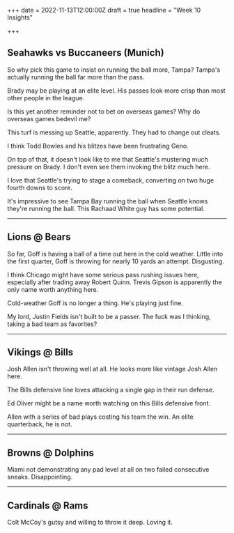 +++
date = 2022-11-13T12:00:00Z
draft = true
headline = "Week 10 Insights"

+++
## Seahawks vs Buccaneers (Munich)

So why pick this game to insist on running the ball more, Tampa? Tampa's actually running the ball far more than the pass.

Brady may be playing at an elite level. His passes look more crisp than most other people in the league.

Is this yet another reminder not to bet on overseas games? Why do overseas games bedevil me?

This turf is messing up Seattle, apparently. They had to change out cleats.

I think Todd Bowles and his blitzes have been frustrating Geno.

On top of that, it doesn't look like to me that Seattle's mustering much pressure on Brady. I don't even see them invoking the blitz much here.

I love that Seattle's trying to stage a comeback, converting on two huge fourth downs to score.

It's impressive to see Tampa Bay running the ball when Seattle knows they're running the ball. This Rachaad White guy has some potential.

***

## Lions @ Bears

So far, Goff is having a ball of a time out here in the cold weather. Little into the first quarter, Goff is throwing for nearly 10 yards an attempt. Disgusting.

I think Chicago might have some serious pass rushing issues here, especially after trading away Robert Quinn. Trevis Gipson is apparently the only name worth anything here.

Cold-weather Goff is no longer a thing. He's playing just fine.

My lord, Justin Fields isn't built to be a passer. The fuck was I thinking, taking a bad team as favorites?

***

## Vikings @ Bills

Josh Allen isn't throwing well at all. He looks more like vintage Josh Allen here. 

The Bills defensive line loves attacking a single gap in their run defense.

Ed Oliver might be a name worth watching on this Bills defensive front.

Allen with a series of bad plays costing his team the win. An elite quarterback, he is not.

***

## Browns @ Dolphins

Miami not demonstrating any pad level at all on two failed consecutive sneaks. Disappointing.

***

## Cardinals @ Rams

Colt McCoy's gutsy and willing to throw it deep. Loving it.